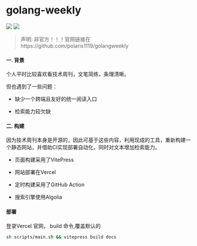 # golang-weekly

<p align="left">
<a href="https://opensource.org/licenses/MIT"><img src="https://img.shields.io/badge/License-MIT-green.svg"></a>
<a href="https://github.com/LanjianNull/golang-weekly/actions/workflows/weekly-deploy.yml"><img src="https://github.com/LanjianNull/golang-weekly/actions/workflows/weekly-deploy.yml/badge.svg"></a>
</p>

> 声明: 非官方！！！官网链接在https://github.com/polaris1119/golangweekly

#### 一. 背景

个人平时比较喜欢看技术周刊，文笔简练，条理清晰。

但也遇到了一些问题：

- 缺少一个跨端且友好的统一阅读入口

- 检索能力较欠缺


#### 二. 构建

因为技术周刊本身是开源的，因此可基于这些内容，利用现成的工具，重新构建一个静态网站，并借助CI实现部署自动化，同时对文本增加检索能力。

- 页面构建采用了VitePress

- 网站部署在Vercel

- 定时构建采用了GitHub Action

- 搜索引擎使用Algolia


#### 部署

登录Vercel 官网， build 命令,覆盖默认的

```sh
sh scripts/main.sh && vitepress build docs

```





